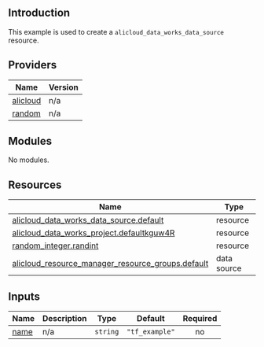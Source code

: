 ## Introduction

This example is used to create a `alicloud_data_works_data_source` resource.

<!-- BEGIN_TF_DOCS -->
## Providers

| Name | Version |
|------|---------|
| <a name="provider_alicloud"></a> [alicloud](#provider\_alicloud) | n/a |
| <a name="provider_random"></a> [random](#provider\_random) | n/a |

## Modules

No modules.

## Resources

| Name | Type |
|------|------|
| [alicloud_data_works_data_source.default](https://registry.terraform.io/providers/aliyun/alicloud/latest/docs/resources/data_works_data_source) | resource |
| [alicloud_data_works_project.defaultkguw4R](https://registry.terraform.io/providers/aliyun/alicloud/latest/docs/resources/data_works_project) | resource |
| [random_integer.randint](https://registry.terraform.io/providers/hashicorp/random/latest/docs/resources/integer) | resource |
| [alicloud_resource_manager_resource_groups.default](https://registry.terraform.io/providers/aliyun/alicloud/latest/docs/data-sources/resource_manager_resource_groups) | data source |

## Inputs

| Name | Description | Type | Default | Required |
|------|-------------|------|---------|:--------:|
| <a name="input_name"></a> [name](#input\_name) | n/a | `string` | `"tf_example"` | no |
<!-- END_TF_DOCS -->
